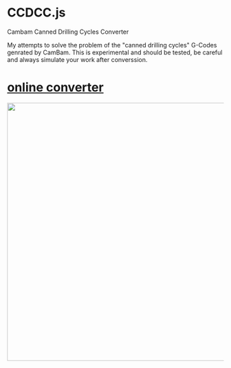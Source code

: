 CCDCC.js
========
Cambam Canned Drilling Cycles Converter

My attempts to solve the problem of the "canned drilling cycles" G-Codes genrated by CamBam. This is experimental and should be tested, be careful and always simulate your work after converssion.

# [online converter](http://www.onlfait.ch/CCDCC.js/)

<img src="http://pix.slic.it/p/18a" width="600px"/>

